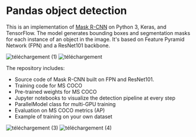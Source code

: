 # Pandas object detection 

This is an implementation of [Mask R-CNN](https://arxiv.org/abs/1703.06870) on Python 3, Keras, and TensorFlow. The model generates bounding boxes and segmentation masks for each instance of an object in the image. It's based on Feature Pyramid Network (FPN) and a ResNet101 backbone.



![téléchargement (1)](https://user-images.githubusercontent.com/119355403/210189263-84b81094-0d1e-4d6e-aa65-38436cfbd152.png)
![téléchargement](https://user-images.githubusercontent.com/119355403/210189269-401b995b-5b4a-453e-959d-bcf3fb6f1c1a.png)

The repository includes:
* Source code of Mask R-CNN built on FPN and ResNet101.
* Training code for MS COCO
* Pre-trained weights for MS COCO
* Jupyter notebooks to visualize the detection pipeline at every step
* ParallelModel class for multi-GPU training
* Evaluation on MS COCO metrics (AP)
* Example of training on your own dataset


![téléchargement (3)](https://user-images.githubusercontent.com/119355403/210189275-7f77b623-035b-4d01-a7bc-13b57ff3aa39.png)
![téléchargement (4)](https://user-images.githubusercontent.com/119355403/210189280-3a022e9a-95ad-4180-9781-800f11af3b1d.png)
